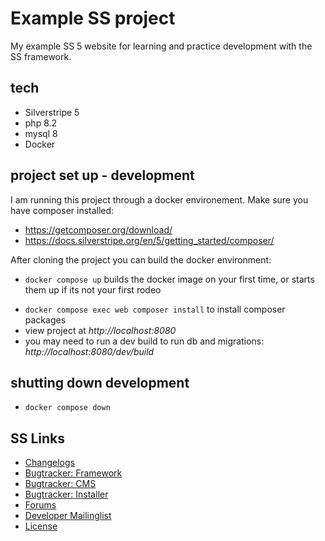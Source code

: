 # Example SS project
My example SS 5 website for learning and practice development with the SS framework.

## tech 
- Silverstripe 5
- php 8.2
- mysql 8
- Docker


## project set up - development
I am running this project through a docker environement.
Make sure you have composer installed:
- https://getcomposer.org/download/
- https://docs.silverstripe.org/en/5/getting_started/composer/

After cloning the project you can build the docker environment:
- `docker compose up` builds the docker image on your first time, or starts them up if its not your first rodeo
<!-- TODO install has not been tested yet -->
- `docker compose exec web composer install` to install composer packages
- view project at *http://localhost:8080*
- you may need to run a dev build to run db and migrations: *http://localhost:8080/dev/build*

## shutting down development
- `docker compose down`



## SS Links

 * [Changelogs](https://docs.silverstripe.org/en/changelogs/)
 * [Bugtracker: Framework](https://github.com/silverstripe/silverstripe-framework/issues)
 * [Bugtracker: CMS](https://github.com/silverstripe/silverstripe-cms/issues)
 * [Bugtracker: Installer](https://github.com/silverstripe/silverstripe-installer/issues)
 * [Forums](http://silverstripe.org/forums)
 * [Developer Mailinglist](https://groups.google.com/forum/#!forum/silverstripe-dev)
 * [License](./LICENSE)
